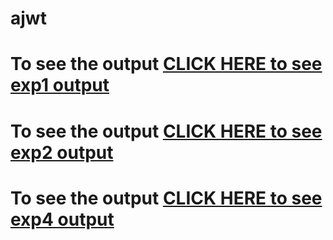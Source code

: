 # ajwt

# To see the output [CLICK HERE to see exp1 output](https://divyasriTumma.github.io/ajwt/exp1.html)

# To see the output [CLICK HERE to see exp2 output](https://divyasriTumma.github.io/ajwt/exp2.html)

# To see the output [CLICK HERE to see exp4 output](https://divyasriTumma.github.io/ajwt/exp4.html)

